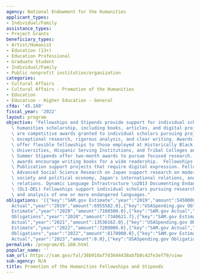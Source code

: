 ```yaml
---
agency: National Endowment for the Humanities
applicant_types:
- Individual/Family
assistance_types:
- Project Grants
beneficiary_types:
- Artist/Humanist
- Education (13+)
- Education Professional
- Graduate Student
- Individual/Family
- Public nonprofit institution/organization
categories:
- Cultural Affairs
- Cultural Affairs - Promotion of the Humanities
- Education
- Education - Higher Education - General
cfda: '45.160'
fiscal_year: '2022'
layout: program
objective: "Fellowships and Stipends provide support for individual scholars to produce\
  \ humanities scholarship, including books, articles, and digital projects. Fellowships\
  \ are competitive awards granted to individual scholars pursuing projects that embody\
  \ exceptional research, rigorous analysis, and clear writing. Awards for Faculty\
  \ offer flexible fellowships to those employed at Historically Black Colleges and\
  \ Universities, Hispanic Serving Institutions, and Tribal Colleges and Universities.\
  \ Summer Stipends offer two-month awards to pursue focused research. Public Scholar\
  \ awards encourage writing books for a wide readership.  Fellowships for Digital\
  \ Publication support projects that require digital expression. Fellowships for\
  \ Advanced Social Science Research on Japan support research on modern Japanese\
  \ society and political economy, Japan's international relations, and U.S.-Japan\
  \ relations. Dynamic Language Infrastructure \u2013 Documenting Endangered Languages\
  \ (DLI-DEL) Fellowships support individual scholars pursuing research on documentation\
  \ and analysis of one or more endangered languages."
obligations: '[{"key":"SAM.gov Estimate","year":"2019","amount":5450000.0},{"key":"SAM.gov
  Actual","year":"2019","amount":6955582.0},{"key":"USASpending.gov Obligations","year":"2019","amount":6679906.95},{"key":"SAM.gov
  Estimate","year":"2020","amount":7108500.0},{"key":"SAM.gov Actual","year":"2020","amount":7108500.0},{"key":"USASpending.gov
  Obligations","year":"2020","amount":7340621.7},{"key":"SAM.gov Estimate","year":"2021","amount":7215700.0},{"key":"SAM.gov
  Actual","year":"2021","amount":13536162.0},{"key":"USASpending.gov Obligations","year":"2021","amount":15093662.0},{"key":"SAM.gov
  Estimate","year":"2022","amount":7289000.0},{"key":"SAM.gov Actual","year":"2022","amount":8115350.0},{"key":"USASpending.gov
  Obligations","year":"2022","amount":8170000.0},{"key":"SAM.gov Estimate","year":"2023","amount":8561000.0},{"key":"SAM.gov
  Actual","year":"2023","amount":0.0},{"key":"USASpending.gov Obligations","year":"2023","amount":6919500.0}]'
permalink: /program/45.160.html
popular_name: ''
sam_url: https://sam.gov/fal/38b910af7d3644438abfb0c42fe3ef79/view
sub-agency: N/A
title: Promotion of the Humanities Fellowships and Stipends
---
```

